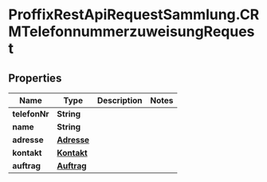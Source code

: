 # ProffixRestApiRequestSammlung.CRMTelefonnummerzuweisungRequest

## Properties
Name | Type | Description | Notes
------------ | ------------- | ------------- | -------------
**telefonNr** | **String** |  | 
**name** | **String** |  | 
**adresse** | [**Adresse**](Adresse.md) |  | 
**kontakt** | [**Kontakt**](Kontakt.md) |  | 
**auftrag** | [**Auftrag**](Auftrag.md) |  | 


